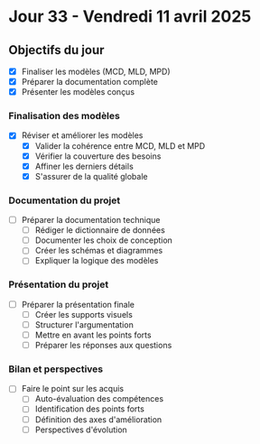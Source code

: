 # Jour 33 - Vendredi 11 avril 2025

## Objectifs du jour
- [X] Finaliser les modèles (MCD, MLD, MPD)
- [X] Préparer la documentation complète
- [X] Présenter les modèles conçus

### Finalisation des modèles
- [X] Réviser et améliorer les modèles
  - [X] Valider la cohérence entre MCD, MLD et MPD
  - [X] Vérifier la couverture des besoins
  - [X] Affiner les derniers détails
  - [X] S'assurer de la qualité globale

### Documentation du projet
- [ ] Préparer la documentation technique
  - [ ] Rédiger le dictionnaire de données
  - [ ] Documenter les choix de conception
  - [ ] Créer les schémas et diagrammes
  - [ ] Expliquer la logique des modèles

### Présentation du projet
- [ ] Préparer la présentation finale
  - [ ] Créer les supports visuels
  - [ ] Structurer l'argumentation
  - [ ] Mettre en avant les points forts
  - [ ] Préparer les réponses aux questions

### Bilan et perspectives
- [ ] Faire le point sur les acquis
  - [ ] Auto-évaluation des compétences
  - [ ] Identification des points forts
  - [ ] Définition des axes d'amélioration
  - [ ] Perspectives d'évolution 